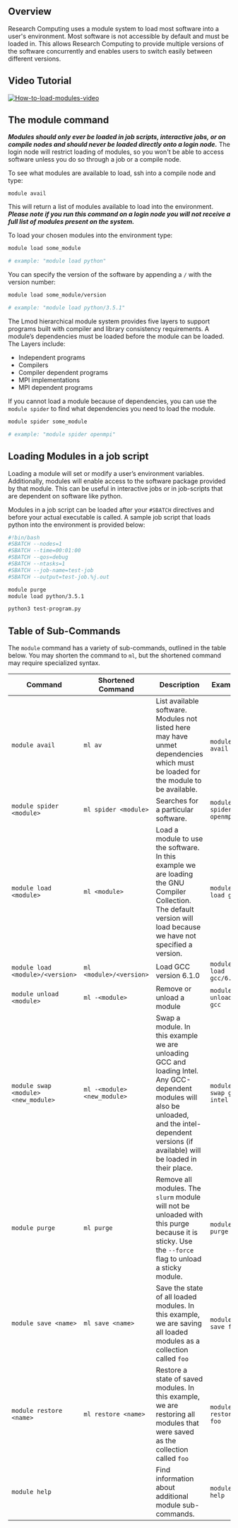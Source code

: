 ## Overview

Research Computing uses a module system to load most software into a user's environment. Most software is not accessible by default and must be loaded in. This allows Research Computing to provide multiple versions of the software concurrently and enables users to switch easily between different versions.  

## Video Tutorial

[![How-to-load-modules-video](https://raw.githubusercontent.com/ResearchComputing/Research-Computing-User-Tutorials/master/Loading-Modules/videopreview.j.jpg)](https://youtu.be/csgl4czhD_k)

## The module command

**_Modules should only ever be loaded in job scripts, interactive jobs, or on compile nodes and should never be loaded directly onto a login node._** The login node will restrict loading of modules, so you won't be able to access software unless you do so through a job or a compile node.

To see what modules are available to load, ssh into a compile node and type:
```
module avail
```
This will return a list of modules available to load into the environment. **_Please note if you run this command on a login node you will not receive a full list of modules present on the system._**

To load your chosen modules into the environment type:
```bash
module load some_module

# example: "module load python"
```

You can specify the version of the software by appending a `/` with the version number:
```bash
module load some_module/version 

# example: "module load python/3.5.1"
```

The Lmod hierarchical module system provides five layers to support programs built with compiler and library consistency requirements. A module’s dependencies must be loaded before the module can be loaded.
The Layers include:
+ Independent programs
+ Compilers
+ Compiler dependent programs
+ MPI implementations
+ MPI dependent programs 

If you cannot load a module because of dependencies, you can use the `module spider` to find what dependencies you need to load the module.
```bash
module spider some_module

# example: "module spider openmpi"
```

## Loading Modules in a job script

Loading a module will set or modify a user’s environment variables. Additionally, modules will enable access to the software package provided by that module. This can be useful in interactive jobs or in job-scripts that are dependent on software like python.

Modules in a job script can be loaded after your `#SBATCH` directives and before your actual executable is called. A sample job script that loads python into the environment is provided below:

```bash
#!bin/bash
#SBATCH --nodes=1
#SBATCH --time=00:01:00
#SBATCH --qos=debug
#SBATCH --ntasks=1
#SBATCH --job-name=test-job
#SBATCH --output=test-job.%j.out

module purge
module load python/3.5.1

python3 test-program.py
```

## Table of Sub-Commands
The `module` command has a variety of sub-commands, outlined in the table below. You may shorten the command to `ml`, but the shortened command may require specialized syntax.

Command                 | Shortened Command            | Description  | Example |
----------------------- | ---------------------------- | ------------ | --------|
`module avail`          | `ml av`                      | List available software. Modules not listed here may have unmet dependencies which must be loaded for the module to be available. | `module avail`
`module spider <module>`| `ml spider <module>`         | Searches for a particular software. | `module spider openmpi`
`module load <module>`  | `ml <module>`                | Load a module to use the software. In this example we are loading the GNU Compiler Collection. The default version will load because we have not specified a version. | `module load gcc`
`module load <module>/<version>` | `ml <module>/<version>`      | Load GCC version 6.1.0 | `module load gcc/6.1.0`
`module unload <module>`     | `ml -<module>`               | Remove or unload a module | `module unload gcc`
`module swap <module> <new_module>` | `ml -<module> <new_module>`  | Swap a module. In this example we are unloading GCC and loading Intel. Any GCC-dependent modules will also be unloaded, and the intel-dependent versions (if available) will be loaded in their place. | `module swap gcc intel`
`module purge`          | `ml purge`                   | Remove all modules. The `slurm` module will not be unloaded with this purge because it is sticky. Use the `--force` flag to unload a sticky module. | `module purge`
`module save <name>`       | `ml save <name>`            | Save the state of all loaded modules. In this example, we are saving all loaded modules as a collection called `foo` | `module save foo`
`module restore <name>`    | `ml restore <name>`  | Restore a state of saved modules. In this example, we are restoring all modules that were saved as the collection called `foo` | `module restore foo`
`module help`           |                   | Find information about additional module sub-commands. | `module help`
